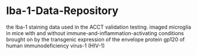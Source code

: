 # Iba-1-Data-Repository
the Iba-1 staining data used in the ACCT validation testing. imaged microglia in mice with and without immune-and-inflammation-activating conditions brought on by the transgenic expression of the envelope protein gp120 of human immunodeficiency virus-1 (HIV-1)
